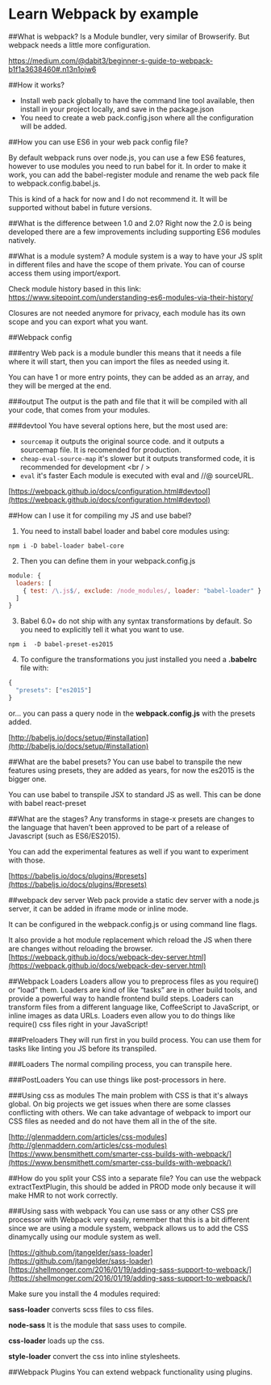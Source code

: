 # Learn Webpack by example

##What is webpack?
Is a Module bundler, very similar of Browserify. But webpack needs a little more configuration.

https://medium.com/@dabit3/beginner-s-guide-to-webpack-b1f1a3638460#.n13n1ojw6

##How it works?

- Install web pack globally to have the command line tool available, then install in your project locally, and save in the package.json <br />
- You need to create a web pack.config.json where all the configuration will be added.

##How you can use ES6 in your web pack config file?

By default webpack runs over node.js, you can use a few ES6 features, however to use modules you need to run babel for it. In order to make it work, you can add the babel-register module and rename the web pack file to webpack.config.babel.js.

This is kind of a hack for now and I do not recommend it. It will be supported without babel in future versions.

##What is the difference between 1.0 and 2.0?
Right now the 2.0 is being developed there are a few improvements including supporting ES6 modules natively.

##What is a module system?
A module system is a way to have your JS split in different files and have the scope of them private. You can of course access them using import/export. 

Check module history based in this link:
https://www.sitepoint.com/understanding-es6-modules-via-their-history/

Closures are not needed anymore for privacy, each module has its own scope and you can export what you want.

##Webpack config

###entry
Web pack is a module bundler this means that it needs a file where it will start, then you can import the files as needed using it.

You can have 1 or more entry points, they can be added as an array, and they will be merged at the end.

###output
The output is the path and file that it will be compiled with all your code, that comes from your modules.

###devtool
You have several options here, but the most used are: <br />
- `sourcemap` it outputs the original source code. and it outputs a sourcemap file. It is recomended for production. <br />
- `cheap-eval-source-map` it's slower but it outputs transformed code, it is recommended for development <br / >
- `eval` it's faster Each module is executed with eval and //@ sourceURL.

[https://webpack.github.io/docs/configuration.html#devtool](https://webpack.github.io/docs/configuration.html#devtool)

##How can I use it for compiling my JS and use babel?

1. You need to install babel loader and babel core modules using:

`npm i -D babel-loader babel-core`


2. Then you can define them in your webpack.config.js 
```js
module: {
  loaders: [
    { test: /\.js$/, exclude: /node_modules/, loader: "babel-loader" }
  ]
}
```
3. Babel 6.0+ do not ship with any syntax transformations by default. So you need to explicitly tell it what you want to use.

`npm i  -D babel-preset-es2015`

4. To configure the transformations you just installed you need a **.babelrc** file with:
```js
{
  "presets": ["es2015"]
}
```

or… you can pass a query node in the **webpack.config.js** with the presets added.

[http://babeljs.io/docs/setup/#installation](http://babeljs.io/docs/setup/#installation)

##What are the babel presets?
You can use babel to transpile the new features using presets, they are added as years, for now the es2015 is the bigger one. 

You can use babel to transpile JSX to standard JS as well. This can be done with babel react-preset

##What are the stages?
Any transforms in stage-x presets are changes to the language that haven’t been approved to be part of a release of Javascript (such as ES6/ES2015).

You can add the experimental features as well if you want to experiment with those.

[https://babeljs.io/docs/plugins/#presets](https://babeljs.io/docs/plugins/#presets)

##webpack dev server
Web pack provide a static dev server with a node.js server, it can be added in iframe mode or inline mode.

It can be configured in the webpack.config.js or using command line flags.

It also provide a hot module replacement which reload the JS when there are changes without reloading the browser.
[https://webpack.github.io/docs/webpack-dev-server.html](https://webpack.github.io/docs/webpack-dev-server.html)

##Webpack Loaders
Loaders allow you to preprocess files as you require() or “load” them. Loaders are kind of like “tasks” are in other build tools, and provide a powerful way to handle frontend build steps. Loaders can transform files from a different language like, CoffeeScript to JavaScript, or inline images as data URLs. Loaders even allow you to do things like require() css files right in your JavaScript!

###Preloaders
They will run first in you build process. You can use them for tasks like linting you JS before its transpiled.

###Loaders
The normal compiling process, you can transpile here.

###PostLoaders
You can use things like post-processors in here.

###Using css as modules
The main problem with CSS is that it's always global. On big projects we get issues when there are some classes conflicting with others. We can take advantage of webpack to import our CSS files as needed and do not have them all in the <head> of the site.

[http://glenmaddern.com/articles/css-modules](http://glenmaddern.com/articles/css-modules)
[https://www.bensmithett.com/smarter-css-builds-with-webpack/](https://www.bensmithett.com/smarter-css-builds-with-webpack/)

##How do you split your CSS into a separate file?
You can use the webpack extractTextPlugin, this should be added in PROD mode only because it will make HMR to not work correctly.

###Using sass with webpack
You can use sass or any other CSS pre processor with Webpack very easily, remember that this is a bit different since we are using a module system, webpack allows us to add the CSS dinamycally using our module system as well.

[https://github.com/jtangelder/sass-loader](https://github.com/jtangelder/sass-loader)
[https://shellmonger.com/2016/01/19/adding-sass-support-to-webpack/](https://shellmonger.com/2016/01/19/adding-sass-support-to-webpack/)

Make sure you install the 4 modules required:

**sass-loader**
converts scss files to css files.

**node-sass**
It is the module that sass uses to compile.

**css-loader**
loads up the css.

**style-loader**
convert the css into inline stylesheets.


##Webpack Plugins
You can extend webpack functionality using plugins.